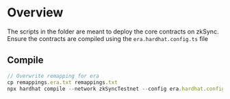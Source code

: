 # Overview

The scripts in the folder are meant to deploy the core contracts on zkSync. Ensure the contracts are compiled using the `era.hardhat.config.ts` file

## Compile

```javascript
// Overwrite remapping for era
cp remappings.era.txt remappings.txt
npx hardhat compile --network zkSyncTestnet --config era.hardhat.config.ts
```